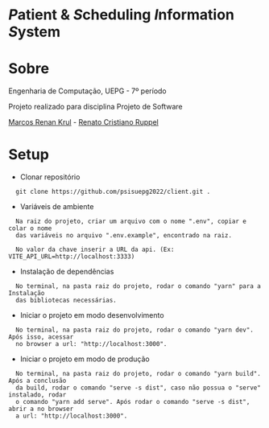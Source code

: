 # ***P***atient & ***S***cheduling ***I***nformation ***S***ystem

# Sobre

Engenharia de Computação, UEPG - 7º período

Projeto realizado para disciplina Projeto de Software

[Marcos Renan Krul](https://github.com/MarcosKrul) - [Renato Cristiano Ruppel](https://github.com/HERuppel)

# Setup

* Clonar repositório

```
  git clone https://github.com/psisuepg2022/client.git .
```

* Variáveis de ambiente

```
  Na raiz do projeto, criar um arquivo com o nome ".env", copiar e colar o nome
  das variáveis no arquivo ".env.example", encontrado na raiz.

  No valor da chave inserir a URL da api. (Ex: VITE_API_URL=http://localhost:3333)
```

* Instalação de dependências

```
  No terminal, na pasta raiz do projeto, rodar o comando "yarn" para a Instalação
  das bibliotecas necessárias.
```

* Iniciar o projeto em modo desenvolvimento

``` 
  No terminal, na pasta raiz do projeto, rodar o comando "yarn dev". Após isso, acessar
  no browser a url: "http://localhost:3000".
```

* Iniciar o projeto em modo de produção

```
  No terminal, na pasta raiz do projeto, rodar o comando "yarn build". Após a conclusão
  da build, rodar o comando "serve -s dist", caso não possua o "serve" instalado, rodar
  o comando "yarn add serve". Após rodar o comando "serve -s dist", abrir a no browser
  a url: "http://localhost:3000".
```
